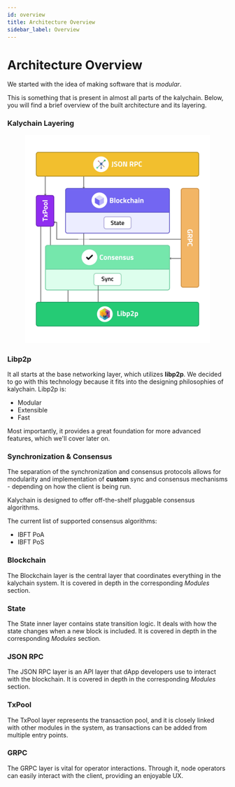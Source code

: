 ```yaml
---
id: overview
title: Architecture Overview
sidebar_label: Overview
---
```


# Architecture Overview

We started with the idea of making software that is _modular_.

This is something that is present in almost all parts of the kalychain. Below, you will find a brief overview of the built architecture and its layering.

### Kalychain Layering

<figure><img src="../../.gitbook/assets/imagen.png" alt=""><figcaption></figcaption></figure>

### Libp2p

It all starts at the base networking layer, which utilizes **libp2p**. We decided to go with this technology because it fits into the designing philosophies of kalychain. Libp2p is:

* Modular
* Extensible
* Fast

Most importantly, it provides a great foundation for more advanced features, which we'll cover later on.

### Synchronization & Consensus

The separation of the synchronization and consensus protocols allows for modularity and implementation of **custom** sync and consensus mechanisms - depending on how the client is being run.

Kalychain is designed to offer off-the-shelf pluggable consensus algorithms.

The current list of supported consensus algorithms:

* IBFT PoA
* IBFT PoS

### Blockchain

The Blockchain layer is the central layer that coordinates everything in the kalychain system. It is covered in depth in the corresponding _Modules_ section.

### State

The State inner layer contains state transition logic. It deals with how the state changes when a new block is included. It is covered in depth in the corresponding _Modules_ section.

### JSON RPC

The JSON RPC layer is an API layer that dApp developers use to interact with the blockchain. It is covered in depth in the corresponding _Modules_ section.

### TxPool

The TxPool layer represents the transaction pool, and it is closely linked with other modules in the system, as transactions can be added from multiple entry points.

### GRPC

The GRPC layer is vital for operator interactions. Through it, node operators can easily interact with the client, providing an enjoyable UX.
